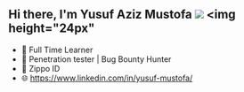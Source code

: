 ## Hi there, I'm Yusuf Aziz Mustofa ![](https://komarev.com/ghpvc/?username=gvoze32&color=FF69B4) <img height="24px" 


 
- 🔭 Full Time Learner
- 📌 Penetration tester | Bug Bounty Hunter
- 🎵 Zippo ID
- 🌐 https://www.linkedin.com/in/yusuf-mustofa/ 
<br />
